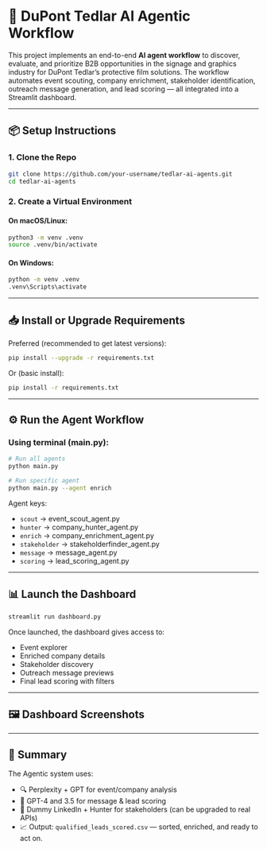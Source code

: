 # 🚀 DuPont Tedlar AI Agentic Workflow

This project implements an end-to-end **AI agent workflow** to discover, evaluate, and prioritize B2B opportunities in the signage and graphics industry for DuPont Tedlar’s protective film solutions. The workflow automates event scouting, company enrichment, stakeholder identification, outreach message generation, and lead scoring — all integrated into a Streamlit dashboard.

---

## 📦 Setup Instructions

### 1. Clone the Repo

```bash
git clone https://github.com/your-username/tedlar-ai-agents.git
cd tedlar-ai-agents
```

### 2. Create a Virtual Environment

#### On macOS/Linux:

```bash
python3 -m venv .venv
source .venv/bin/activate
```

#### On Windows:

```bash
python -m venv .venv
.venv\Scripts\activate
```

---

## 📥 Install or Upgrade Requirements

Preferred (recommended to get latest versions):

```bash
pip install --upgrade -r requirements.txt
```

Or (basic install):

```bash
pip install -r requirements.txt
```

---

## ⚙️ Run the Agent Workflow

### Using terminal (main.py):

```bash
# Run all agents
python main.py

# Run specific agent
python main.py --agent enrich
```

Agent keys:
- `scout` → event_scout_agent.py
- `hunter` → company_hunter_agent.py
- `enrich` → company_enrichment_agent.py
- `stakeholder` → stakeholderfinder_agent.py
- `message` → message_agent.py
- `scoring` → lead_scoring_agent.py

---

## 📊 Launch the Dashboard

```bash
streamlit run dashboard.py
```

Once launched, the dashboard gives access to:
- Event explorer
- Enriched company details
- Stakeholder discovery
- Outreach message previews
- Final lead scoring with filters

---

## 🖼️ Dashboard Screenshots



---

## 🤖 Summary

The Agentic system uses:
- 🔍 Perplexity + GPT for event/company analysis
- 🧠 GPT-4 and 3.5 for message & lead scoring
- 🎯 Dummy LinkedIn + Hunter for stakeholders (can be upgraded to real APIs)
- 📈 Output: `qualified_leads_scored.csv` — sorted, enriched, and ready to act on.
